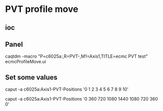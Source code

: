 # PVT profile move

## ioc

## Panel

caqtdm -macro "P=c6025a:,R=PVT-,M1=Axis1,TITLE=ecmc PVT test" ecmcProfileMove.ui


## Set some values

caput -a c6025a:Axis1-PVT-Positions '0 1 2 3 4 5 6 7 8 9 10'

caput -a c6025a:Axis1-PVT-Positions '0 360 720 1080 1440 1080 720 360 0'

